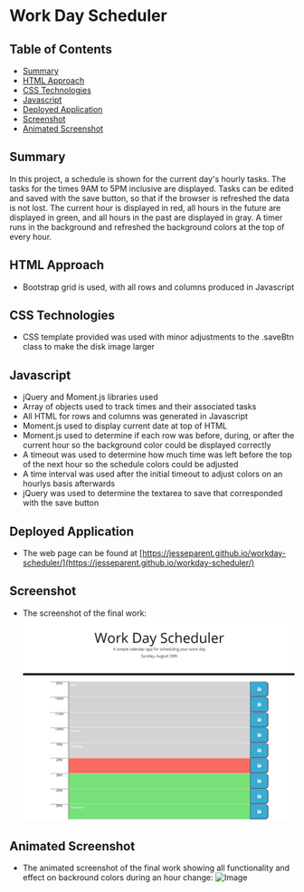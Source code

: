 # Work Day Scheduler
## Table of Contents
- [Summary](#summary)
- [HTML Approach](#html-approach)
- [CSS Technologies](#css-technologies)
- [Javascript](#javascript)
- [Deployed Application](#deployed-application)
- [Screenshot](#screenshot)
- [Animated Screenshot](#animated-screenshot)

## Summary
In this project, a schedule is shown for the current day's hourly tasks. The tasks for the times 9AM to 5PM inclusive are displayed. Tasks can be edited and saved with the save button, so that if the browser is refreshed the data is not lost. The current hour is displayed in red, all hours in the future are displayed in green, and all hours in the past are displayed in gray. A timer runs in the background and refreshed the background colors at the top of every hour.

## HTML Approach
- Bootstrap grid is used, with all rows and columns produced in Javascript 

## CSS Technologies
- CSS template provided was used with minor adjustments to the .saveBtn class to make the disk image larger

## Javascript
- jQuery and Moment.js libraries used
- Array of objects used to track times and their associated tasks
- All HTML for rows and columns was generated in Javascript
- Moment.js used to display current date at top of HTML
- Moment.js used to determine if each row was before, during, or after the current hour so the background color could be displayed correctly
- A timeout was used to determine how much time was left before the top of the next hour so the schedule colors could be adjusted
- A time interval was used after the initial timeout to adjust colors on an hourlys basis afterwards
- jQuery was used to determine the textarea to save that corresponded with the save button

## Deployed Application
- The web page can be found at [https://jesseparent.github.io/workday-scheduler/](https://jesseparent.github.io/workday-scheduler/)

## Screenshot
- The screenshot of the final work: 
![Image](./screenshot.jpg)

## Animated Screenshot
- The animated screenshot of the final work showing all functionality and effect on backround colors during an hour change: 
![Image](./animatedScreenshot.gif)